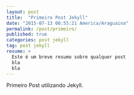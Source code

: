 ```yaml
---
layout: post
title:  "Primeiro Post Jekyll"
date: "2015-07-13 08:55:21 America/Araguaina"
permalink: /post/primeiro/
published: true
categories: post jekyll
tag: post jekyll
resume: > 
  Este é um breve resumo sobre qualquer post
  bla
  bla
---
```



Primeiro Post utilizando Jekyll.